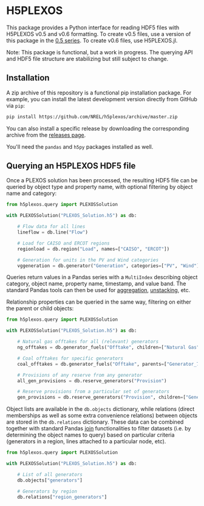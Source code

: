 # H5PLEXOS

This package provides a Python interface for reading HDF5 files with H5PLEXOS
v0.5 and v0.6 formatting. To create v0.5 files, use a version of this package
in the [0.5 series](https://github.com/NREL/h5plexos/releases). To create v0.6
files, use H5PLEXOS.jl.

Note: This package is functional, but a work in progress. The querying API and
HDF5 file structure are stabilizing but still subject to change.

## Installation

A zip archive of this repository is a functional pip installation
package. For example, you can install the latest development version directly
from GitHub via `pip`:

```sh
pip install https://github.com/NREL/h5plexos/archive/master.zip
```
You can also install a specific release by downloading the corresponding archive
from the [releases page](https://github.com/NREL/h5plexos/releases).

You'll need the `pandas` and `h5py` packages installed as well.

## Querying an H5PLEXOS HDF5 file

Once a PLEXOS solution has been processed, the resulting HDF5 file can be
queried by object type and property name, with optional filtering by object
name and category:

```python
from h5plexos.query import PLEXOSSolution

with PLEXOSSolution("PLEXOS_Solution.h5") as db:

    # Flow data for all lines
    lineflow = db.line("Flow")

    # Load for CAISO and ERCOT regions
    regionload = db.region("Load", names=["CAISO", "ERCOT"])

    # Generation for units in the PV and Wind categories
    vggeneration = db.generator("Generation", categories=["PV", "Wind"])

```

Queries return values in a Pandas series with a `MultiIndex` describing object
category, object name, property name, timestamp, and value band.
The standard Pandas tools can then be used for
[aggregation](https://pandas.pydata.org/pandas-docs/stable/generated/pandas.Series.groupby.html),
[unstacking](https://pandas.pydata.org/pandas-docs/stable/generated/pandas.Series.unstack.html), etc.

Relationship properties can be queried in the same way, filtering on either
the parent or child objects:

```python
from h5plexos.query import PLEXOSSolution

with PLEXOSSolution("PLEXOS_Solution.h5") as db:

    # Natural gas offtakes for all (relevant) generators
    ng_offtakes = db.generator_fuels("Offtake", children=["Natural Gas"])

    # Coal offtakes for specific generators
    coal_offtakes = db.generator_fuels("Offtake", parents=["Generator_7", "CoalPlant123"], children=["Coal"])

    # Provisions of any reserve from any generator
    all_gen_provisions = db.reserve_generators("Provision")

    # Reserve provisions from a particular set of generators
    gen_provisions = db.reserve_generators("Provision", children=["Generator_1", "Generator_5"])

```

Object lists are available in the `db.objects` dictionary, while
relations (direct memberships as well as some extra convenience relations)
between objects are stored in the `db.relations` dictionary. These data can be
combined together with standard Pandas
[join](https://pandas.pydata.org/pandas-docs/stable/merging.html#database-style-dataframe-joining-merging)
functionalities to filter datasets (i.e. by determining the object names to query)
based on particular criteria (generators in a region, lines attached to a
particular node, etc).

```python
from h5plexos.query import PLEXOSSolution

with PLEXOSSolution("PLEXOS_Solution.h5") as db:

    # List of all generators
    db.objects["generators"]

    # Generators by region
    db.relations["region_generators"]

```
